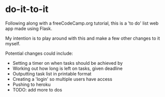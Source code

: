 # do-it-to-it
Following along with a freeCodeCamp.org tutorial, this is a 'to do' list web app made using Flask.

My intention is to play around with this and make a few other changes to it myself.

Potential changes could include:
 - Setting a timer on when tasks should be achieved by
 - Working out how long is left on tasks, given deadline
 - Outputting task list in printable format
 - Creating a 'login' so multiple users have access
 - Pushing to heroku
 - TODO: add more to dos

